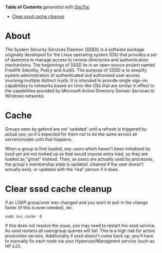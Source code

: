 <!-- START doctoc generated TOC please keep comment here to allow auto update -->
<!-- DON'T EDIT THIS SECTION, INSTEAD RE-RUN doctoc TO UPDATE -->
**Table of Contents**  *generated with [DocToc](https://github.com/thlorenz/doctoc)*

- [Clear sssd cache cleanup](#clear-sssd-cache-cleanup)

<!-- END doctoc generated TOC please keep comment here to allow auto update -->

# About

The System Security Services Daemon (SSSD) is a software package originally developed for the Linux operating system (OS) that provides a set of daemons to manage access to remote directories and authentication mechanisms. The beginnings of SSSD lie in an open source project named FreeIPA (Identity, Policy and Audit). The purpose of SSSD is to simplify system administration of authenticated and authorised user access involving multiple distinct hosts. It is intended to provide single sign-on capabilities to networks based on Unix-like OSs that are similar in effect to the capabilities provided by Microsoft Active Directory Domain Services to Windows networks.

# Cache

Groups seen by getend are not 'updated' until a refresh is triggered by actual use, so it's expected for them not to be the same across all servers/nodes until that happens.

When a group is first loaded, any users which haven't been initialized by sssd yet are not looked up as that would impose extra load, so they are loaded as "ghost" instead. Then, as users are actually used by processes, the group's membership state is updated, cleaned if the user doesn't actually exist, or updated with the 'real' person if it does.

# Clear sssd cache cleanup

If an LDAP group/user was changed and you want to pull in the change faster (if this is even needed), do:
```
sudo sss_cache -E
```

If this does not resolve the issue, you may need to restart the sssd service. As sssd restarts all user/group queries will fail. This is a high risk for active production servers. Additionally if sssd doesn't come back up, you'll have to manually fix each node via your Hyperisor/Managment service (such as HP iLO).
